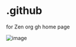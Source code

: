 # .github

for Zen org gh home page

![image](https://github.com/user-attachments/assets/248d917a-a635-4942-b63c-d776b46ed39b)

